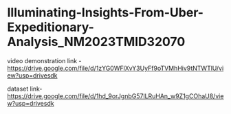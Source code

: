 # Illuminating-Insights-From-Uber-Expeditionary-Analysis_NM2023TMID32070

video demonstration link -https://drive.google.com/file/d/1zYG0WFlXvY3UyFf9oTVMhHiv9tNTWTlU/view?usp=drivesdk

dataset link-https://drive.google.com/file/d/1hd_9orJgnbG57lLRuHAn_w9Z1gCOhaU8/view?usp=drivesdk
